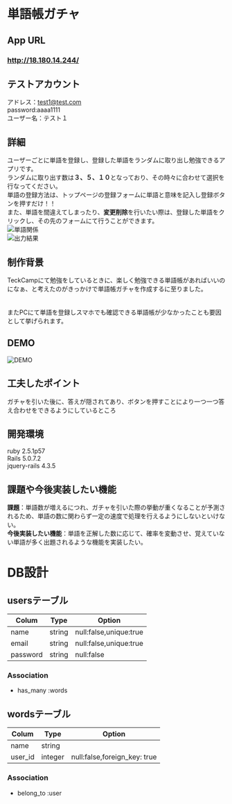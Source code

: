 # 単語帳ガチャ

## App URL

### **http://18.180.14.244/**  

## テストアカウント
アドレス：test1@test.com</br>
password:aaaa1111</br>
ユーザー名：テスト１</br>

## 詳細

ユーザーごとに単語を登録し、登録した単語をランダムに取り出し勉強できるアプリです。</br>
ランダムに取り出す数は<b>３、５、１０</b>となっており、その時々に合わせて選択を行なってください。</br>
単語の登録方法は、トップページの登録フォームに単語と意味を記入し登録ボタンを押すだけ！！</br>
また、単語を間違えてしまったり、<b>変更削除</b>を行いたい際は、登録した単語をクリックし、その先のフォームにて行うことができます。</br>
![単語関係](https://user-images.githubusercontent.com/60500667/79390407-989fd180-7faa-11ea-87e4-d9338887a9fa.png)</br>
![出力結果](https://user-images.githubusercontent.com/60500667/79391145-f2ed6200-7fab-11ea-9092-0b9dea00973a.png)</br>


## 制作背景

TeckCampにて勉強をしているときに、楽しく勉強できる単語帳があればいいのになぁ、と考えたのがきっかけで単語帳ガチャを作成するに至りました。</br>
</br>
</br>
またPCにて単語を登録しスマホでも確認できる単語帳が少なかったことも要因として挙げられます。</br>

## DEMO
![DEMO](https://user-images.githubusercontent.com/60500667/79393357-24682c80-7fb0-11ea-8523-0b2ca42800c7.gif)</br>

## 工夫したポイント
ガチャを引いた後に、答えが隠されてあり、ボタンを押すことにより一つ一つ答え合わせをできるようにしているところ

## 開発環境
ruby 2.5.1p57</br>
Rails 5.0.7.2</br>
jquery-rails 4.3.5</br>

## 課題や今後実装したい機能
<b>課題</b>：単語数が増えるにつれ、ガチャを引いた際の挙動が重くなることが予測されるため、単語の数に関わらず一定の速度で処理を行えるようにしないといけない。</br>
<b>今後実装したい機能</b>：単語を正解した数に応じて、確率を変動させ、覚えていない単語が多く出題されるような機能を実装したい。


# DB設計

## usersテーブル

|Colum|Type|Option|
|-----|----|------|
|name|string|null:false,unique:true|
|email|string|null:false,unique:true|
|password|string|null:false|

### Association
- has_many :words


## wordsテーブル
|Colum|Type|Option|
|-----|----|------|
|name|string||
|user_id|integer|null:false,foreign_key: true|

### Association
- belong_to :user